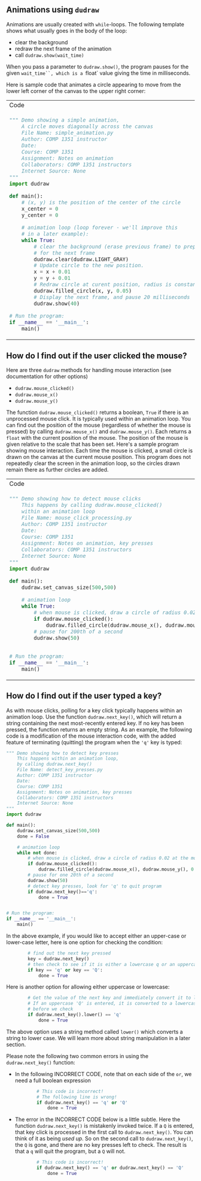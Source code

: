 ## Animations using `dudraw`

Animations are usually created with `while`-loops. The following template shows what usually goes in the body of the loop:
* clear the background
* redraw the next frame of the animation
* call `dudraw.show(wait_time)`

When you pass a parameter to `dudraw.show()`, the program pauses for the given `wait_time``, which is a `float` value giving the time in milliseconds.

Here is sample code that animates a circle appearing to move from the lower left corner of the canvas to the upper right corner:

<table>
<tr><td>Code</td><td>Animation</td></tr>
<tr>
<td nowrap style="display:inline-block; width:500px;">

```python
""" Demo showing a simple animation,
    A circle moves diagonally across the canvas
    File Name: simple_animation.py
    Author: COMP 1351 instructor
    Date:
    Course: COMP 1351
    Assignment: Notes on animation
    Collaborators: COMP 1351 instructors
    Internet Source: None
"""
import dudraw

def main():
    # (x, y) is the position of the center of the circle
    x_center = 0
    y_center = 0 

    # animation loop (loop forever - we'll improve this
    # in a later example):
    while True:
        # clear the background (erase previous frame) to prepare
        # for the next frame
        dudraw.clear(dudraw.LIGHT_GRAY)
        # Update circle to the new position.
        x = x + 0.01
        y = y + 0.01
        # Redraw circle at curent position, radius is constant, 0.05
        dudraw.filled_circle(x, y, 0.05)
        # Display the next frame, and pause 20 milliseconds
        dudraw.show(40)

# Run the program:
if __name__ == '__main__':
    main()
```
</td>
<td>

<video width="400" height = "400" controls style="margin: 5px auto;">
    <source src="img/animation/moving_circle.mov" type="video/mp4">
</video>
</td
</tr>
</table>



## How do I find out if the user clicked the mouse?

Here are three `dudraw` methods for handling mouse interaction (see documentation for other options)
- `dudraw.mouse_clicked()`
- `dudraw.mouse_x()`
- `dudraw.mouse_y()`

The function `dudraw.mouse_clicked()` returns a boolean, `True` if there is an unprocessed mouse click. It is typically used within an animation loop.
You can find out the position of the mouse (regardless of whether the mouse is pressed) by calling `dudraw.mouse_x()` and `dudraw.mouse_y()`. Each returns a `float` with the current position of the mouse. The position of the mouse is given relative to the scale that has been set. Here's a sample program showing mouse interaction. Each time the mouse is clicked, a small circle is drawn on the canvas at the current mouse position. This program does not repeatedly clear the screen in the animation loop, so the circles drawn remain there as further circles are added.

<table>
<tr><td>Code</td><td>Animation</td></tr>
<tr>
<td nowrap style="display:inline-block; width:500px;">

```python
""" Demo showing how to detect mouse clicks
    This happens by calling dudraw.mouse_clicked()
    within an animation loop
    File Name: mouse_click_processing.py
    Author: COMP 1351 instructor
    Date:
    Course: COMP 1351
    Assignment: Notes on animation, key presses
    Collaborators: COMP 1351 instructors
    Internet Source: None
"""
import dudraw

def main():
    dudraw.set_canvas_size(500,500)

    # animation loop
    while True:
        # when mouse is clicked, draw a circle of radius 0.02 at the mouse location
        if dudraw.mouse_clicked():
            dudraw.filled_circle(dudraw.mouse_x(), dudraw.mouse_y(), 0.02)
        # pause for 200th of a second
        dudraw.show(50)


# Run the program:
if __name__ == '__main__':
    main()
```
</td>
<td>

<video width="400" height = "400" controls style="margin: 5px auto;">
    <source src="img/animation/mouse_clicks.mov" type="video/mp4">
</video>
</td
</tr>
</table>



## How do I find out if the user typed a key?

As with mouse clicks, polling for a key click typically happens within an animation loop. Use the function `dudraw.next_key()`, which will return a string containing the next most-recently entered key. If no key has been pressed, the function returns an empty string. As an example, the following code is a modification of the mouse interaction code, with the added feature of terminating (quitting) the program when the `'q'` key is typed:

```python
""" Demo showing how to detect key presses
    This happens within an animation loop,
    by calling dudraw.next_key()
    File Name: detect_key_presses.py
    Author: COMP 1351 instructor
    Date:
    Course: COMP 1351
    Assignment: Notes on animation, key presses
    Collaborators: COMP 1351 instructors
    Internet Source: None
"""
import dudraw

def main():
    dudraw.set_canvas_size(500,500)
    done = False

    # animation loop
    while not done:
        # when mouse is clicked, draw a circle of radius 0.02 at the mouse location
        if dudraw.mouse_clicked():
            dudraw.filled_circle(dudraw.mouse_x(), dudraw.mouse_y(), 0.02)
        # pause for one 20th of a second
        dudraw.show(50)
        # detect key presses, look for 'q' to quit program
        if dudraw.next_key()=='q':
            done = True


# Run the program:
if __name__ == '__main__':
    main()
```

In the above example, if you would like to accept either an upper-case or lower-case letter, here is one option for checking the condition:
```python
        # find out the next key pressed
        key = dudraw.next_key()
        # then check to see if it is either a lowercase q or an uppercase Q
        if key == 'q' or key == 'Q':
            done = True
```

Here is another option for allowing either uppercase or lowercase:
```python
        # Get the value of the next key and immediately convert it to lowercase
        # If an uppercase 'Q' is entered, it is converted to a lowercase 'q'
        # before we check
        if dudraw.next_key().lower() == 'q'
            done = True
```
The above option uses a string method called `lower()` which converts a string to lower case. We will learn more about string manipulation in a later section.

Please note the following two common errors in using the `dudraw.next_key()` function:
- In the following INCORRECT CODE, note that on each side of the `or`, we need a full boolean expression
    ```python
            # This code is incorrect!
            # The following line is wrong!
            if dudraw.next_key() == 'q' or 'Q'
                done = True
    ```
- The error in the INCORRECT CODE below is a little subtle. Here the function `dudraw.next_key()` is mistakenly invoked twice. If a `Q` is entered, that key click is processed in the first call to `dudraw.next_key()`. You can think of it as being *used up*. So on the second call to `dudraw.next_key()`, the `Q` is gone, and there are no key presses left to check. The result is that a `q` will quit the program, but a `Q` will not.
    ```python
            # This code is incorrect!
            if dudraw.next_key() == 'q' or dudraw.next_key() == 'Q'
                done = True
    ```


